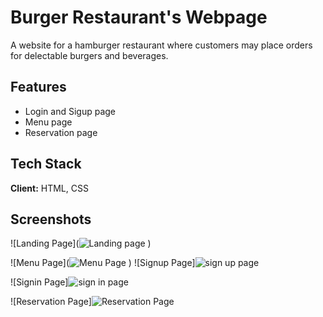 
# Burger Restaurant's Webpage 

A website for a hamburger restaurant where customers may place orders for delectable burgers and beverages. 


## Features

- Login and Sigup page 
- Menu page 
- Reservation page


## Tech Stack

**Client:** HTML, CSS




## Screenshots

![Landing Page](![Landing page](https://github.com/princeoduro-dev/Burger_Restaurant_Webpage/assets/150609797/377a14cd-7a4c-43ef-960e-b595bda29f2e)
)

![Menu Page](![Menu Page](https://github.com/princeoduro-dev/Burger_Restaurant_Webpage/assets/150609797/c4a73e87-6dc2-4d19-a337-1ff1a05dcfd9)
)
![Signup Page]![sign up page](https://github.com/princeoduro-dev/Burger_Restaurant_Webpage/assets/150609797/fb9426b8-4560-4ed1-ac47-e4284cb11932)

![Signin Page]![sign in page](https://github.com/princeoduro-dev/Burger_Restaurant_Webpage/assets/150609797/57d9b058-8611-44f6-856a-f5f7916269cd)

![Reservation Page]![Reservation Page](https://github.com/princeoduro-dev/Burger_Restaurant_Webpage/assets/150609797/3932f5f0-cf79-466a-adb1-af25c84a4fcd)




